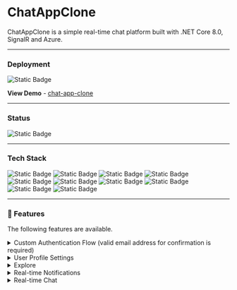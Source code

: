 # ChatAppClone
ChatAppClone is a simple real-time chat platform built with .NET Core 8.0, SignalR and Azure.

<hr />

### Deployment
<img alt="Static Badge" src="https://img.shields.io/badge/Status-Waiting-4AC41C">

<strong>View Demo</strong> - <a href="/">chat-app-clone</a>
<hr />

### Status
<img alt="Static Badge" src="https://img.shields.io/badge/Status-In_Progess-%234AC41C">

<hr />

### Tech Stack

<p>
 <img alt="Static Badge" src="https://img.shields.io/badge/.NET Core 6.0-%E2%9C%93-blue">
  <img alt="Static Badge" src="https://img.shields.io/badge/EF Core-%E2%9C%93-%23C21325">
  <img alt="Static Badge" src="https://img.shields.io/badge/SQL Server-%E2%9C%93-brightgreen">
  <img alt="Static Badge" src="https://img.shields.io/badge/SignalR-%E2%9C%93-%23F6546A">
  <img alt="Static Badge" src="https://img.shields.io/badge/Azure-%E2%9C%93-%23764ABC">
  <img alt="Static Badge" src="https://img.shields.io/badge/MailKit-%E2%9C%93-%23FFC0CB">
  <img alt="Static Badge" src="https://img.shields.io/badge/Cloudinary-%E2%9C%93-%233442CD">
  <img alt="Static Badge" src="https://img.shields.io/badge/HTML5-%E2%9C%93-%23800080">
  <img alt="Static Badge" src="https://img.shields.io/badge/CSS3-%E2%9C%93-%23008080">
  <img alt="Static Badge" src="https://img.shields.io/badge/Bootstrap-%E2%9C%93-red">
</p>

<hr />

### :dart: Features
The following features are available.
<details>
  <summary>Custom Authentication Flow (valid email address for confirmation is required)</summary>
  <ul>
    <li>Register (with required email validation)</li>
    <li>Login</li>
    <li>Remember me</li>
    <li>Forgot Password</li>
    <li>Reset Password</li>
  </ul>
</details>

<details>
 <summary>User Profile Settings</summary>
 <ul>
   <li>Change you user data (email, username, profile picture)</li>
   <li>Change your password</li>
   <li>Manage your notifications</li>
  <li>Download your personal data</li>
  <li>Delete your account</li>
 </ul>
</details>

<details>
  <summary>Explore</summary>
  <ul>
    <li>Explore and filter users</li>
    <li>Select users with whom you would like to chat</li>
    <li>Start a direct chat with users</li>
  </ul>
</details>

<details>
  <summary>Real-time Notifications</summary>
  <ul>
    <li>Receive real-time notifications when new chat is created</li>
    <li>Receive real-time notifications when a chat with your is deleted</li>
  </ul>
</details>

<details>
  <summary>Real-time Chat</summary>
  <ul>
    <li>Communicate real-time with your friends</li>
    <li>Send messages real-time</li>
    <li>Receive new massanges</li>
    <li>Delete chats you no longer want</li>
   <li>Real-time chats updates</li>
  </ul>
</details>
